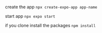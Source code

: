 create the app 
`npx create-expo-app app-name`

start app 
`npx expo start`

if you clone install the packages
`npm install`